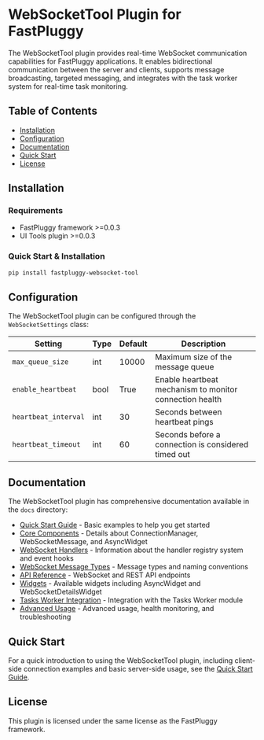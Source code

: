 # WebSocketTool Plugin for FastPluggy

The WebSocketTool plugin provides real-time WebSocket communication capabilities for FastPluggy applications. It enables bidirectional communication between the server and clients, supports message broadcasting, targeted messaging, and integrates with the task worker system for real-time task monitoring.

## Table of Contents

- [Installation](#installation)
- [Configuration](#configuration)
- [Documentation](#documentation)
- [Quick Start](#quick-start)
- [License](#license)

## Installation

### Requirements

- FastPluggy framework >=0.0.3
- UI Tools plugin >=0.0.3

### Quick Start & Installation 

```bash
pip install fastpluggy-websocket-tool
```

## Configuration

The WebSocketTool plugin can be configured through the `WebSocketSettings` class:

| Setting | Type | Default | Description |
|---------|------|---------|-------------|
| `max_queue_size` | int | 10000 | Maximum size of the message queue |
| `enable_heartbeat` | bool | True | Enable heartbeat mechanism to monitor connection health |
| `heartbeat_interval` | int | 30 | Seconds between heartbeat pings |
| `heartbeat_timeout` | int | 60 | Seconds before a connection is considered timed out |

## Documentation

The WebSocketTool plugin has comprehensive documentation available in the `docs` directory:

- [Quick Start Guide](docs/quick_start.md) - Basic examples to help you get started
- [Core Components](docs/core_components.md) - Details about ConnectionManager, WebSocketMessage, and AsyncWidget
- [WebSocket Handlers](docs/websocket_handlers.md) - Information about the handler registry system and event hooks
- [WebSocket Message Types](docs/ws.md) - Message types and naming conventions
- [API Reference](docs/api_reference.md) - WebSocket and REST API endpoints
- [Widgets](docs/widgets.md) - Available widgets including AsyncWidget and WebSocketDetailsWidget
- [Tasks Worker Integration](docs/tasks_worker_integration.md) - Integration with the Tasks Worker module
- [Advanced Usage](docs/advanced_usage.md) - Advanced usage, health monitoring, and troubleshooting

## Quick Start

For a quick introduction to using the WebSocketTool plugin, including client-side connection examples and basic server-side usage, see the [Quick Start Guide](docs/quick_start.md).

## License

This plugin is licensed under the same license as the FastPluggy framework.